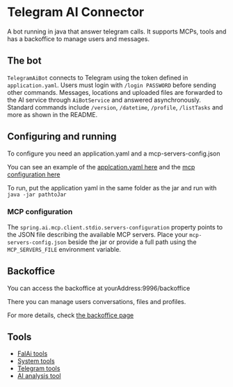 # Telegram AI Connector

A bot running in java that answer telegram calls.
It supports MCPs, tools and has a backoffice to manage users and messages.

## The bot

`TelegramAiBot` connects to Telegram using the token defined in
`application.yaml`. Users must login with `/login PASSWORD` before sending other
commands. Messages, locations and uploaded files are forwarded to the AI
service through `AiBotService` and answered asynchronously. Standard commands
include `/version`, `/datetime`, `/profile`, `/listTasks` and more as shown in
the README.

## Configuring and running

To configure you need an application.yaml and a mcp-servers-config.json

You can see an example of the [applcation.yaml here](https://raw.githubusercontent.com/beothorn/telegramAIConnector/refs/heads/main/src/main/resources/application.yaml) and the [mcp configuration here](https://raw.githubusercontent.com/beothorn/telegramAIConnector/refs/heads/main/src/main/resources/mcp-servers-config.json)

To run, put the application yaml in the same folder as the jar and run with `java -jar pathtoJar`

### MCP configuration

The `spring.ai.mcp.client.stdio.servers-configuration` property points to the
JSON file describing the available MCP servers. Place your
`mcp-servers-config.json` beside the jar or provide a full path using the
`MCP_SERVERS_FILE` environment variable.

## Backoffice

You can access the backoffice at yourAddress:9996/backoffice

There you can manage users conversations, files and profiles.  

For more details, check [the backoffice page](./backoffice.md)

## Tools

* [FalAi tools](./falai-tools.md)
* [System tools](./system-tools.md)
* [Telegram tools](./telegram-tools.md)
* [AI analysis tool](./analysis-tool.md)


